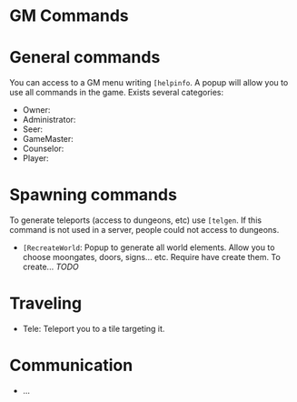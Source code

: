 # GM Commands

# General commands

You can access to a GM menu writing `[helpinfo`. A popup will allow you to use all commands in the game. Exists several categories:

* Owner: 
* Administrator:
* Seer:
* GameMaster:
* Counselor:
* Player: 

# Spawning commands

To generate teleports (access to dungeons, etc) use `[telgen`. If this command is not used in a server, people could not access to dungeons.

* `[RecreateWorld`: Popup to generate all world elements. Allow you to choose moongates, doors, signs... etc. Require have create them. To create... *TODO*

# Traveling

* Tele: Teleport you to a tile targeting it.

# Communication 

* ...